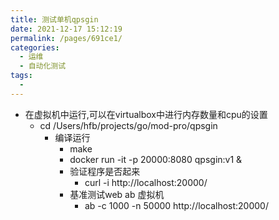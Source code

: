 ```yaml
---
title: 测试单机qpsgin
date: 2021-12-17 15:12:19
permalink: /pages/691ce1/
categories:
  - 运维
  - 自动化测试
tags:
  - 
---
```


* 在虚拟机中运行,可以在virtualbox中进行内存数量和cpu的设置
    * cd /Users/hfb/projects/go/mod-pro/qpsgin
        * 编译运行
          * make
          * docker run -it -p 20000:8080 qpsgin:v1 &
          * 验证程序是否起来
            * curl -i http://localhost:20000/
          * 基准测试web ab 虚拟机 
            *  ab -c 1000 -n 50000 http://localhost:20000/ 



